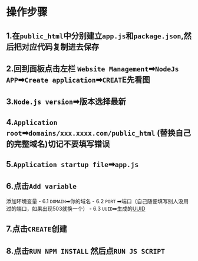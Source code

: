 # 操作步骤
## 1.在`public_html`中分别建立`app.js`和`package.json`,然后把对应代码复制进去保存
## 2.回到面板点击左栏 `Website Management`➡`NodeJs APP`➡`Create application`➡`CREAT`E先看图
## 3.`Node.js version`➡版本选择最新
## 4.`Application root`➡`domains/xxx.xxxx.com/public_html` (替换自己的完整域名)切记不要填写错误
## 5.`Application startup file`➡`app.js`
## 6.点击`Add variable`
   添加环境变量
      - 6.1 `DOMAIN`➡你的域名
      - 6.2 `PORT` ➡端口（自己随便填写别人没用过的端口，如果出现503就换一个）
      - 6.3 `UUID`➡生成的[UUID](https://1024tools.com/uuid)
## 7.点击`CREATE`创建
## 8.点击`RUN NPM INSTALL` 然后点`RUN JS SCRIPT`
